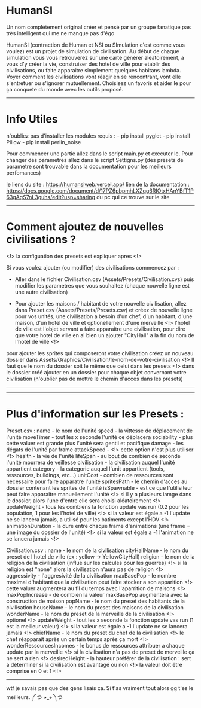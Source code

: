 # HumanSI
Un nom complétement original créer et pensé par un groupe fanatique pas très intelligent qui me ne manque pas d'égo 

HumanSI (contraction de Human et NSI ou SImulation c'est comme vous voulez) est un projet de simulation de 
civilisation. Au début de chaque simulation vous vous retrouverez sur une carte générer aleatoirement,
a vous d'y créer la vie, construiser des hotel de ville pour etablir des civilisations, ou faite apparaitre
simplement quelques habitans lambda. Voyer comment les civilisations vont réagir en se rencontrant,
vont elle s'entretuer ou s'ignorer mutuellement. Choisisez un favoris et aider le pour ça 
conquete du monde avec les outils proposé.

________________________________________________________________________________________________________________________________________________________________________________________________________________________________________________

# Info Utiles
n'oubliez pas d'installer les modules requis :
    - pip install pyglet
    - pip install Pillow
    - pip install perlin_noise

Pour commencer une partie allez dans le script main.py et executer le.
Pour changer des parametres allez dans le script Settigns.py
(des presets de parametre sont trouvable dans la documentation pour les meilleurs perfomances)

le liens du site : https://humansiweb.vercel.app/
lien de la documentation : https://docs.google.com/document/d/17PZ6pbpmhLXZqg6RIOtxHAnYBfT1P63gAqS7nL3guhs/edit?usp=sharing
du pc qui ce trouve sur le site

________________________________________________________________________________________________________________________________________________________________________________________________________________________________________________

# Comment ajoutez de nouvelles civilisations ?
<!> la configuation des presets est expliquer apres <!>

Si vous voulez ajouter (ou modifier) des civilisations commencez par :
 - Aller dans le fichier Civilisation.csv (Assets/Presets/Civilisation.cvs)
puis modifier les parametres que vous souhaitez (chaque nouvelle ligne est une autre civilisation)

 - Pour ajouter les maisons / habitant de votre nouvelle civilisation, allez dans Preset.csv 
 (Assets/Presets/Presets.csv) et créez de nouvelle ligne pour vos unités, une civilisation a besoin
 d'un chef, d'un habitant, d'une maison, d'un hotel de ville et optionellement d'une merveille
 <!> l'hotel de ville est l'objet servant a faire apparaitre une civilisation, pour dire
 que votre hotel de ville en ai bien un ajouter "CityHall" a la fin du nom de l'hotel de ville <!>

pour ajouter les sprites qui composeront votre civilisation créez un nouveau dossier dans 
Assets/Graphics/Civilisation/le-nom-de-votre-civilisation
<!> Il faut que le nom du dossier soit le même que celui dans les presets <!>
dans le dossier créé ajouter en un dossier pour chaque objet convernant votre civilisation
(n'oublier pas de mettre le chemin d'acces dans les presets)

________________________________________________________________________________________________________________________
________________________________________________________________________________________________________________________

# Plus d'information sur les Presets :

Preset.csv : 
name - le nom de l'unité
speed - la vittesse de déplacement de l'unité
moveTimer - tout les x seconde l'unité ce déplacera 
sociability - plus cette valuer est grande plus l'unité sera gentil et pacifique
damage - les dégats de l'unité par frame
attackSpeed - <!> cette option n'est plus utiliser <!>
health - la vie de l'unité
lifeSpan - au bout de combien de seconde l'unité mourrera de veillesse
civilisation - la civilisation auquel l'unité appartient
category - la categorie auquel l'unit appartient (tools, ressources, buildings, etc...)
unitCost - combien de ressources sont necessaire pour faire apparatre l'unité
spritesPath - le chemin d'acces au dossier contenant les sprites de l'unité
isSpawnable - est ce que l'utilisiteur peut faire apparaitre manuellement l'unité
    <!> si il y a plusieurs iamge dans le dossier, alors l'une d'entre elle sera choisi aléatoirement <!>
updateWeight - tous les combiens la fonction update vas run (0.2 pour les population, 1 pour les l'hotel de ville)
    <!> si la valeur est égale a -1 l'update ne se lancera jamais, a utilisé pour les batiments except l'HDV <!>
animationDuration - la duré entre chaque frame d'animations (une frame = une image du dossier de l'unité)
    <!> si la valeur est égale a -1 l'animation ne se lancera jamais <!>

Civilisation.csv :
name - le nom de la civilisation 
cityHallName - le nom du preset de l'hotel de ville (ex : yellow -> YellowCityHall)
religion - le nom de la religion de la civilisation (influe sur les calcules pour les guerres)
    <!> si la religion est "none" alors la civilisation n'aura pas de religion <!>
aggressivity - l'aggresivité de la civilisation
maxBasePop - le nombre maximal d'habitant que la civilisation peut faire stocker a son apparition
    <!> cette valuer augmentera au fil du temps avec l'aparrition de maisons <!>
maxPopIncrease - de combien la valeur maxBasePop augmentera avec la construction de maison
popName - le nom du preset des habitants de la civilisation
houseName - le nom du preset des maisons de la civilisation
wonderName - le nom du preset de la merveille de la civilisation
    <!> optionel <!>
updateWeight - tout les x seconde la fonction update vas run (1 est la meilleur valeur)
    <!> si la valeur est égale a -1 l'update ne se lancera jamais <!>
chiefName - le nom du preset du chef de la civilisation
    <!> le chef réapparait après un certain temps après ça mort <!>
wonderRessourcesIncomes - le bonus de ressources attribuer a chaque update par la merveille
    <!> si la civilisation n'a pas de preset de merveille ça ne sert a rien <!>
desiredHeight - la hauteur préférer de la civilisation : sert a déterminer si la civilisation est avantagé ou non
    <!> la valeur doit être comprise en 0 et 1 <!>

________________________________________________________________________________________________________________________________________________________________________________________________________________________________________________
wtf je savais pas que des gens lisais ça. Si t'as vraiment tout alors gg t'es le meilleurs.
༼ つ ◕_◕ ༽つ